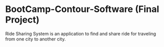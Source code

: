 # BootCamp-Contour-Software (Final Project)
 Ride Sharing System is an application to find and share ride for traveling from one city to another city.